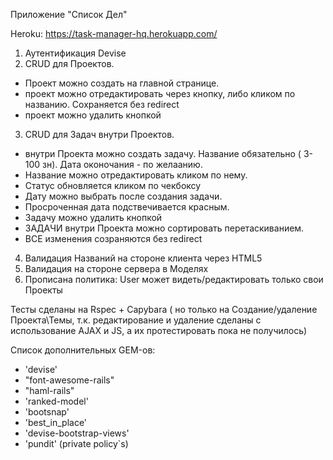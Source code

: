 Приложение "Список Дел"

Heroku: https://task-manager-hq.herokuapp.com/

1) Аутентификация Devise 
2) CRUD для Проектов.
- Проект можно создать на главной странице.
- проект можно отредактировать через кнопку, либо кликом по названию. Сохраняется без redirect 
- проект можно удалить кнопкой   
3) CRUD для Задач внутри Проектов.
- внутри Проекта можно создать задачу. Название обязательно ( 3-100 зн). Дата оконочания - по желаанию.
- Название можно отредактировать кликом по нему.
- Статус обновляется кликом по чекбоксу
- Дату можно выбрать после создания задачи.
- Просроченная дата подствечивается красным.
- Задачу можно удалить кнопкой
- ЗАДАЧИ внутри Проекта можно сортировать перетаскиванием.
- ВСЕ изменения созраняются без redirect 
4) Валидация Названий на стороне клиента через HTML5
5) Валидация на стороне сервера в Моделях
6) Прописана политика: User может видеть/редактировать только свои Проекты  

Тесты сделаны на Rspec + Capybara ( но только на Cоздание/удаление  Проекта\Темы, 
т.к. редактирование и удаление сделаны с использование AJAX и JS, а их протестировать пока не получилось) 

Список дополнительных  GEM-ов:
- 'devise'
- "font-awesome-rails"
- "haml-rails"
- 'ranked-model'
- 'bootsnap'
- 'best_in_place' 
- 'devise-bootstrap-views'
- 'pundit' (private policy`s)
 

